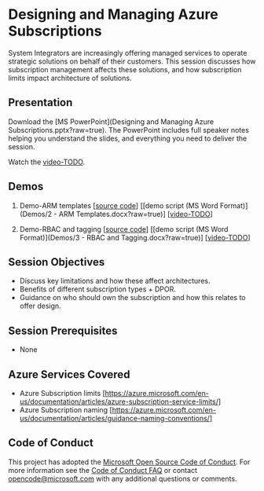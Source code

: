 # Designing and Managing Azure Subscriptions
System Integrators are increasingly offering managed services to operate strategic solutions on behalf of their customers. This session discusses how subscription management affects these solutions, and how subscription limits impact architecture of solutions.

## Presentation
Download the [MS PowerPoint](Designing and Managing Azure Subscriptions.pptx?raw=true).
The PowerPoint includes full speaker notes helping you understand the slides, and everything you need to deliver the session.

Watch the [video-TODO](#).

## Demos
1. Demo-ARM templates
[[source code](Demos/VMWithTagging)]
[[demo script (MS Word Format)](Demos/2 - ARM Templates.docx?raw=true)]
[[video-TODO](#)]

2. Demo-RBAC and tagging
[[source code](Demos/WebApp-Billing-MultiTenant)]
[[demo script (MS Word Format)](Demos/3 - RBAC and Tagging.docx?raw=true)]
[[video-TODO](#)]

## Session Objectives

* Discuss key limitations and how these affect architectures.
* Benefits of different subscription types + DPOR.
* Guidance on who should own the subscription and how this relates to offer design.

## Session Prerequisites

* None

## Azure Services Covered

* Azure Subscription limits [https://azure.microsoft.com/en-us/documentation/articles/azure-subscription-service-limits/]
* Azure Subscription naming [https://azure.microsoft.com/en-us/documentation/articles/guidance-naming-conventions/]

## Code of Conduct

This project has adopted the [Microsoft Open Source Code of Conduct](https://opensource.microsoft.com/codeofconduct/). For more information see the [Code of Conduct FAQ](https://opensource.microsoft.com/codeofconduct/faq/) or contact [opencode@microsoft.com](mailto:opencode@microsoft.com) with any additional questions or comments.
